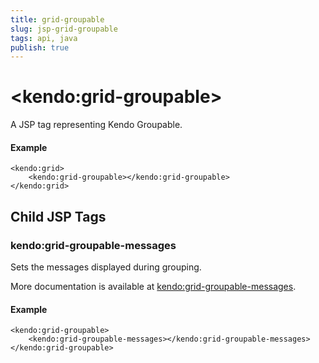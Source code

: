```yaml
---
title: grid-groupable
slug: jsp-grid-groupable
tags: api, java
publish: true
---
```


# \<kendo:grid-groupable\>
A JSP tag representing Kendo Groupable.

#### Example
    <kendo:grid>
        <kendo:grid-groupable></kendo:grid-groupable>
    </kendo:grid>


## Child JSP Tags

### kendo:grid-groupable-messages

Sets the messages displayed during grouping.

More documentation is available at [kendo:grid-groupable-messages](/api/wrappers/jsp/grid/groupable-messages).

#### Example

    <kendo:grid-groupable>
        <kendo:grid-groupable-messages></kendo:grid-groupable-messages>
    </kendo:grid-groupable>
 

